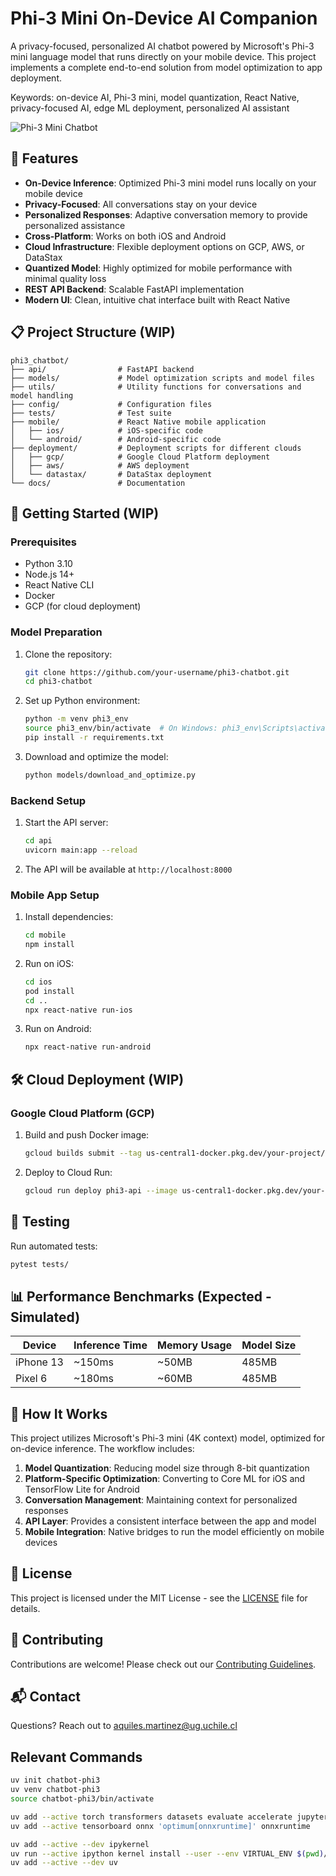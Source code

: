 # Phi-3 Mini On-Device AI Companion

A privacy-focused, personalized AI chatbot powered by Microsoft's Phi-3 mini language model that runs directly on your mobile device. This project implements a complete end-to-end solution from model optimization to app deployment.

Keywords: on-device AI, Phi-3 mini, model quantization, React Native, privacy-focused AI, edge ML deployment, personalized AI assistant

![Phi-3 Mini Chatbot](https://github.com/your-username/phi3-chatbot/raw/main/docs/images/app_screenshot.png)

## 🌟 Features

- **On-Device Inference**: Optimized Phi-3 mini model runs locally on your mobile device
- **Privacy-Focused**: All conversations stay on your device
- **Personalized Responses**: Adaptive conversation memory to provide personalized assistance
- **Cross-Platform**: Works on both iOS and Android
- **Cloud Infrastructure**: Flexible deployment options on GCP, AWS, or DataStax
- **Quantized Model**: Highly optimized for mobile performance with minimal quality loss
- **REST API Backend**: Scalable FastAPI implementation
- **Modern UI**: Clean, intuitive chat interface built with React Native

## 📋 Project Structure (WIP)

```
phi3_chatbot/
├── api/                # FastAPI backend
├── models/             # Model optimization scripts and model files
├── utils/              # Utility functions for conversations and model handling
├── config/             # Configuration files
├── tests/              # Test suite
├── mobile/             # React Native mobile application
│   ├── ios/            # iOS-specific code
│   └── android/        # Android-specific code
├── deployment/         # Deployment scripts for different clouds
│   ├── gcp/            # Google Cloud Platform deployment
│   ├── aws/            # AWS deployment
│   └── datastax/       # DataStax deployment
└── docs/               # Documentation
```

## 🚀 Getting Started (WIP)

### Prerequisites

- Python 3.10
- Node.js 14+
- React Native CLI
- Docker
- GCP (for cloud deployment)

### Model Preparation

1. Clone the repository:
   ```bash
   git clone https://github.com/your-username/phi3-chatbot.git
   cd phi3-chatbot
   ```

2. Set up Python environment:
   ```bash
   python -m venv phi3_env
   source phi3_env/bin/activate  # On Windows: phi3_env\Scripts\activate
   pip install -r requirements.txt
   ```

3. Download and optimize the model:
   ```bash
   python models/download_and_optimize.py
   ```

### Backend Setup

1. Start the API server:
   ```bash
   cd api
   uvicorn main:app --reload
   ```

2. The API will be available at `http://localhost:8000`

### Mobile App Setup

1. Install dependencies:
   ```bash
   cd mobile
   npm install
   ```

2. Run on iOS:
   ```bash
   cd ios
   pod install
   cd ..
   npx react-native run-ios
   ```

3. Run on Android:
   ```bash
   npx react-native run-android
   ```

## 🛠️ Cloud Deployment (WIP)

### Google Cloud Platform (GCP)

1. Build and push Docker image:
   ```bash
   gcloud builds submit --tag us-central1-docker.pkg.dev/your-project/your-repo/phi3-api:v1
   ```

2. Deploy to Cloud Run:
   ```bash
   gcloud run deploy phi3-api --image us-central1-docker.pkg.dev/your-project/your-repo/phi3-api:v1
   ```

## 🧪 Testing

Run automated tests:
```bash
pytest tests/
```

## 📊 Performance Benchmarks (Expected - Simulated)

| Device | Inference Time | Memory Usage | Model Size |
|--------|---------------|--------------|------------|
| iPhone 13 | ~150ms | ~50MB | 485MB |
| Pixel 6 | ~180ms | ~60MB | 485MB |

## 🤔 How It Works

This project utilizes Microsoft's Phi-3 mini (4K context) model, optimized for on-device inference. The workflow includes:

1. **Model Quantization**: Reducing model size through 8-bit quantization
2. **Platform-Specific Optimization**: Converting to Core ML for iOS and TensorFlow Lite for Android
3. **Conversation Management**: Maintaining context for personalized responses
4. **API Layer**: Provides a consistent interface between the app and model
5. **Mobile Integration**: Native bridges to run the model efficiently on mobile devices

## 📝 License

This project is licensed under the MIT License - see the [LICENSE](LICENSE) file for details.

## 🤝 Contributing

Contributions are welcome! Please check out our [Contributing Guidelines](CONTRIBUTING.md).

## 📬 Contact

Questions? Reach out to [aquiles.martinez@ug.uchile.cl](mailto:aquiles.martinez@ug.uchile.cl)


## Relevant Commands
```bash
uv init chatbot-phi3
uv venv chatbot-phi3  
source chatbot-phi3/bin/activate

uv add --active torch transformers datasets evaluate accelerate jupyter matplotlib numpy pandas
uv add --active tensorboard onnx 'optimum[onnxruntime]' onnxruntime

uv add --active --dev ipykernel                
uv run --active ipython kernel install --user --env VIRTUAL_ENV $(pwd)/.venv --name=chatbot-phi3
uv add --active --dev uv 
```
